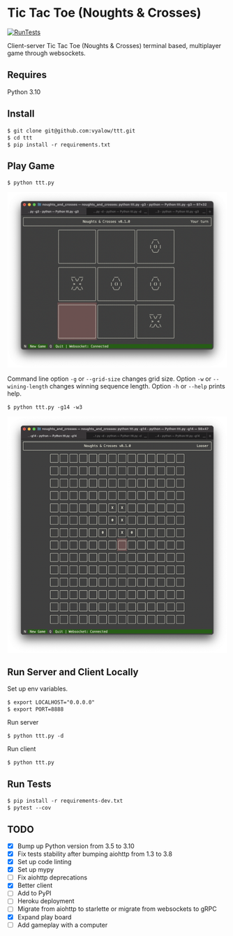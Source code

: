 # Tic Tac Toe (Noughts & Crosses)

[![RunTests](https://github.com/vyalovvldmr/ttt/actions/workflows/run_tests.yml/badge.svg)](https://github.com/vyalovvldmr/ttt/actions/workflows/run_tests.yml)

Client-server Tic Tac Toe (Noughts & Crosses) terminal based, multiplayer game through websockets.

## Requires

Python 3.10

## Install

```
$ git clone git@github.com:vyalow/ttt.git
$ cd ttt
$ pip install -r requirements.txt
```

## Play Game

```
$ python ttt.py
```

![TUI screenshot 1](static/screen1.png)

Command line option `-g` or `--grid-size` changes grid size.
Option `-w` or `--wining-length` changes winning sequence length.
Option `-h` or `--help` prints help.

```
$ python ttt.py -g14 -w3
```

![TUI screenshot 1](static/screen2.png)

## Run Server and Client Locally

Set up env variables.

```
$ export LOCALHOST="0.0.0.0"
$ export PORT=8888
```

Run server

```
$ python ttt.py -d
```

Run client

```
$ python ttt.py
```

## Run Tests

```
$ pip install -r requirements-dev.txt
$ pytest --cov
```

## TODO

- [x] Bump up Python version from 3.5 to 3.10
- [x] Fix tests stability after bumping aiohttp from 1.3 to 3.8
- [x] Set up code linting
- [x] Set up mypy
- [ ] Fix aiohttp deprecations
- [x] Better client
- [ ] Add to PyPI
- [ ] Heroku deployment
- [ ] Migrate from aiohttp to starlette or migrate from websockets to gRPC
- [x] Expand play board
- [ ] Add gameplay with a computer
